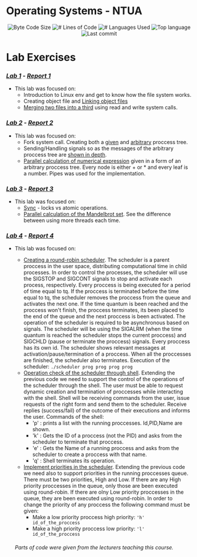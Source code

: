 # Operating Systems - NTUA

<p align="center">
	<img alt="Byte Code Size" src="https://img.shields.io/github/languages/code-size/ChristosHadjichristofi/OS-NTUA?color=red" />
	<img alt="# Lines of Code" src="https://img.shields.io/tokei/lines/github/ChristosHadjichristofi/OS-NTUA?color=red" />
	<img alt="# Languages Used" src="https://img.shields.io/github/languages/count/ChristosHadjichristofi/OS-NTUA?color=yellow" />
	<img alt="Top language" src="https://img.shields.io/github/languages/top/ChristosHadjichristofi/OS-NTUA?color=yellow" />
	<img alt="Last commit" src="https://img.shields.io/github/last-commit/ChristosHadjichristofi/OS-NTUA?color=important" />
</p>

# Lab Exercises

### _[Lab 1](https://github.com/BeenCoding/OS-NTUA/blob/master/Definitions%20(Greek)/os-lab-exer1.pdf "Definition Lab 1 - Greek")_ - _[Report 1](https://github.com/BeenCoding/OS-NTUA/blob/master/Reports/report%201.pdf)_
* This lab was focused on:
  * Introduction to Linux env and get to know how the file system works.
  * Creating object file and [Linking object files](https://github.com/BeenCoding/OS-NTUA/tree/master/Lab%202/Task_1.1)
  * [Merging two files into a third](https://github.com/BeenCoding/OS-NTUA/tree/master/Lab%202/Task_1.2) using read and write system calls.

### _[Lab 2](https://github.com/BeenCoding/OS-NTUA/blob/master/Definitions%20(Greek)/os-lab-exer2.pdf "Definition Lab 2 - Greek")_ - _[Report 2](https://github.com/BeenCoding/OS-NTUA/blob/master/Reports/report%202.pdf)_
* This lab was focused on:
  * Fork system call. Creating both a [given](https://github.com/BeenCoding/OS-NTUA/tree/master/Lab%202/Task_2.1  "Solution for creating given proccess tree") and [arbitrary](https://github.com/BeenCoding/OS-NTUA/tree/master/Lab%202/Task_2.2  "Solution for creating arbitrary proccess tree") proccess tree.
  * Sending/Handling signals so as the messages of the arbitrary proccess tree are [shown in depth](https://github.com/BeenCoding/OS-NTUA/tree/master/Lab%202/Task_2.3 "Depth - First printing messages of arbitrary tree").
  * [Parallel calculation of numerical expression](https://github.com/BeenCoding/OS-NTUA/tree/master/Lab%202/Task_2.4 "Solution for parallel calc of numerical expr") given in a form of an arbitrary proccess tree. Every node is either + or * and every leaf is a number. Pipes was used for the implementation.

### _[Lab 3](https://github.com/BeenCoding/OS-NTUA/blob/master/Definitions%20(Greek)/os-lab-exer3.pdf "Definition Lab 3 - Greek")_ - _[Report 3](https://github.com/BeenCoding/OS-NTUA/blob/master/Reports/report%203.pdf)_
* This lab was focused on:
  * [Sync](https://github.com/BeenCoding/OS-NTUA/tree/master/Lab%203/Task_3.1 "Sync on given code") - locks vs atomic operations.
  * [Parallel calculation of the Mandelbrot set](https://github.com/BeenCoding/OS-NTUA/tree/master/Lab%203/Task_3.2 "Solution using threads"). See the difference between using more threads each time.
  
### _[Lab 4](https://github.com/BeenCoding/OS-NTUA/blob/master/Definitions%20(Greek)/os-lab-exer4.pdf "Definition Lab 4 - Greek")_ - _[Report 4](https://github.com/BeenCoding/OS-NTUA/blob/master/Reports/report%204.pdf)_
* This lab was focused on:
  * [Creating a round-robin scheduler](https://github.com/BeenCoding/OS-NTUA/tree/master/Lab%204/Task_4.1). The scheduler is a parent proccess in the user space, distributing computational time in child processes. In order to control the processes, the scheduler will use the SIGSTOP and SIGCONT signals to stop and activate each process, respectively. Every proccess is being executed for a period of time equal to tq. If the proccess is terminated before the time equal to tq, the scheduler removes the proccess from the queue and activates the next one. If the time quantum is been reached and the proccess won't finish, the proccess terminates, its been placed to the end of the queue and the next proccess is been activated. The operation of the scheduler is required to be asynchronous based on signals. The scheduler will be using the SIGALRM (when the time quantum is reached the scheduler stops the current proccess) and SIGCHLD (pause or terminate the proccess) signals. Every proccess has its own id. The scheduler shows relevant messages at activation/pause/termination of a proccess. When all the proccesses are finished, the scheduler also terminates.
  Execution of the scheduler: ```./scheduler prog prog prog prog```
  * [Operation check of the scheduler through shell](https://github.com/BeenCoding/OS-NTUA/tree/master/Lab%204/Task_4.2). Extending the previous code we need to support the control of the operations of the scheduler through the shell. The user must be able to request dynamic creation and termination of proccesses while interacting with the shell. Shell will be receiving commands from the user, issue requests of the right form and send them to the scheduler. Receive replies (success/fail) of the outcome of their executions and informs the user.
  Commands of the shell:
    * 'p' : prints a list with the running proccesses. Id,PID,Name are shown.
    * 'k' : Gets the ID of a proccess (not the PID) and asks from the scheduler to terminate that proccess.
    * 'e' : Gets the Name of a running proccess and asks from the scheduler to create a proccess with that name.
    * 'q' : Shell terminates its operation.
  * [Implement priorities in the scheduler](https://github.com/BeenCoding/OS-NTUA/tree/master/Lab%204/Task_4.3).
  Extending the previous code we need also to support priorities in the running proccesses queue. There must be two priorities, High and Low. If there are any High priority proccesses in the queue, only those are been executed using round-robin. If there are olny Low priority proccesses in the queue, they are been executed using round-robin. In order to change the priority of any proccess the following command must be given:
    * Make a low priority proccess high priority: ``` 'h' id_of_the_proccess ```
    * Make a high priority proccess low priority: ``` 'l' id_of_the_proccess ```

  ###### Parts of code were given from the lecturers teaching this course.
